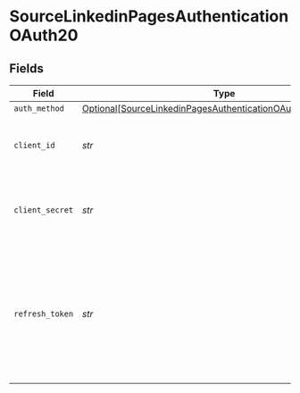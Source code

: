 # SourceLinkedinPagesAuthenticationOAuth20


## Fields

| Field                                                                                                                                                                                | Type                                                                                                                                                                                 | Required                                                                                                                                                                             | Description                                                                                                                                                                          |
| ------------------------------------------------------------------------------------------------------------------------------------------------------------------------------------ | ------------------------------------------------------------------------------------------------------------------------------------------------------------------------------------ | ------------------------------------------------------------------------------------------------------------------------------------------------------------------------------------ | ------------------------------------------------------------------------------------------------------------------------------------------------------------------------------------ |
| `auth_method`                                                                                                                                                                        | [Optional[SourceLinkedinPagesAuthenticationOAuth20AuthMethod]](../../models/shared/sourcelinkedinpagesauthenticationoauth20authmethod.md)                                            | :heavy_minus_sign:                                                                                                                                                                   | N/A                                                                                                                                                                                  |
| `client_id`                                                                                                                                                                          | *str*                                                                                                                                                                                | :heavy_check_mark:                                                                                                                                                                   | The client ID of the LinkedIn developer application.                                                                                                                                 |
| `client_secret`                                                                                                                                                                      | *str*                                                                                                                                                                                | :heavy_check_mark:                                                                                                                                                                   | The client secret of the LinkedIn developer application.                                                                                                                             |
| `refresh_token`                                                                                                                                                                      | *str*                                                                                                                                                                                | :heavy_check_mark:                                                                                                                                                                   | The token value generated using the LinkedIn Developers OAuth Token Tools. See the <a href="https://docs.airbyte.com/integrations/sources/linkedin-pages/">docs</a> to obtain yours. |